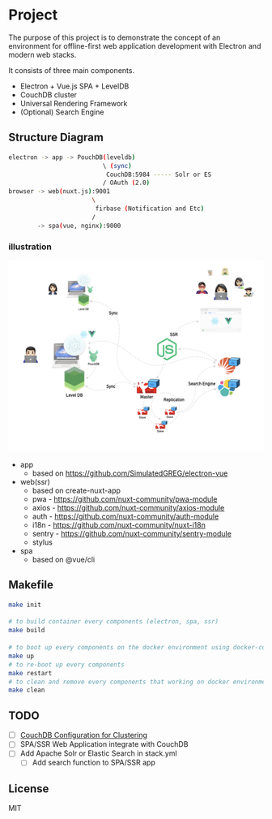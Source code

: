 # Project

The purpose of this project is to demonstrate the concept of an environment for offline-first web application development with Electron and modern web stacks.

It consists of three main components.

* Electron + Vue.js SPA + LevelDB
* CouchDB cluster
* Universal Rendering Framework
* (Optional) Search Engine

## Structure Diagram

```bash
electron -> app -> PouchDB(leveldb)
                          \ (sync)
                           CouchDB:5984 ----- Solr or ES
                          / OAuth (2.0)
browser -> web(nuxt.js):9001
                       \
                        firbase (Notification and Etc)
                       /
        -> spa(vue, nginx):9000
```

### illustration

![](./media/offline-first-web-application-architecture.002.jpeg)

* app
  * based on https://github.com/SimulatedGREG/electron-vue
* web(ssr)
  * based on create-nuxt-app
  * pwa - https://github.com/nuxt-community/pwa-module
  * axios - https://github.com/nuxt-community/axios-module
  * auth - https://github.com/nuxt-community/auth-module
  * i18n - https://github.com/nuxt-community/nuxt-i18n
  * sentry - https://github.com/nuxt-community/sentry-module
  * stylus
* spa
  * based on @vue/cli

## Makefile

```bash
make init

# to build container every components (electron, spa, ssr)
make build

# to boot up every components on the docker environment using docker-compose
make up
# to re-boot up every components
make restart
# to clean and remove every components that working on docker environment
make clean
```

## TODO

* [ ] [CouchDB Configuration for Clustering](http://docs.couchdb.org/en/stable/config/cluster.html)
* [ ] SPA/SSR Web Application integrate with CouchDB
* [ ] Add Apache Solr or Elastic Search in stack.yml
  * [ ] Add search function to SPA/SSR app

## License

MIT
